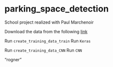 # parking_space_detection
School project realized with Paul Marchenoir

Download the data from the following [link](http://cnrpark.it/)

Run `create_training_data_train`
Run `Keras`


Run `create_training_data_CNN`
Run `CNN`

“rogner”
